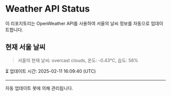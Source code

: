 
# Weather API Status

이 리포지토리는 OpenWeather API를 사용하여 서울의 날씨 정보를 자동으로 업데이트합니다.

## 현재 서울 날씨
> 서울의 현재 날씨: overcast clouds, 온도: -0.43°C, 습도: 56%

⏳ 업데이트 시간: 2025-02-11 16:09:40 (UTC)

---
자동 업데이트 봇에 의해 관리됩니다.
